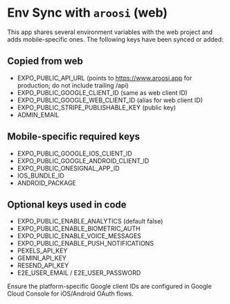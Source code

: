 # Env Sync with `aroosi` (web)

This app shares several environment variables with the web project and adds mobile-specific ones. The following keys have been synced or added:

## Copied from web
- EXPO_PUBLIC_API_URL (points to https://www.aroosi.app for production; do not include trailing /api)
- EXPO_PUBLIC_GOOGLE_CLIENT_ID (same as web client ID)
- EXPO_PUBLIC_GOOGLE_WEB_CLIENT_ID (alias for web client ID)
- EXPO_PUBLIC_STRIPE_PUBLISHABLE_KEY (public key)
- ADMIN_EMAIL

## Mobile-specific required keys
- EXPO_PUBLIC_GOOGLE_IOS_CLIENT_ID
- EXPO_PUBLIC_GOOGLE_ANDROID_CLIENT_ID
- EXPO_PUBLIC_ONESIGNAL_APP_ID
- IOS_BUNDLE_ID
- ANDROID_PACKAGE

## Optional keys used in code
- EXPO_PUBLIC_ENABLE_ANALYTICS (default false)
- EXPO_PUBLIC_ENABLE_BIOMETRIC_AUTH
- EXPO_PUBLIC_ENABLE_VOICE_MESSAGES
- EXPO_PUBLIC_ENABLE_PUSH_NOTIFICATIONS
- PEXELS_API_KEY
- GEMINI_API_KEY
- RESEND_API_KEY
- E2E_USER_EMAIL / E2E_USER_PASSWORD

Ensure the platform-specific Google client IDs are configured in Google Cloud Console for iOS/Android OAuth flows.
